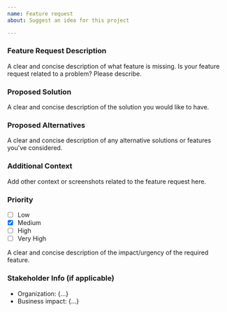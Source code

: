 ```yaml
---
name: Feature request
about: Suggest an idea for this project

---
```

### **Feature Request Description**
A clear and concise description of what feature is missing.
Is your feature request related to a problem? Please describe.

### **Proposed Solution**
A clear and concise description of the solution you would like to have.

### **Proposed Alternatives**
A clear and concise description of any alternative solutions or features you've considered.

### **Additional Context**
Add other context or screenshots related to the feature request here.

### **Priority**
- [ ] Low
- [x] Medium
- [ ] High
- [ ] Very High

A clear and concise description of the impact/urgency of the required feature.

### **Stakeholder Info** (if applicable)

- Organization: {...}
- Business impact: {...}